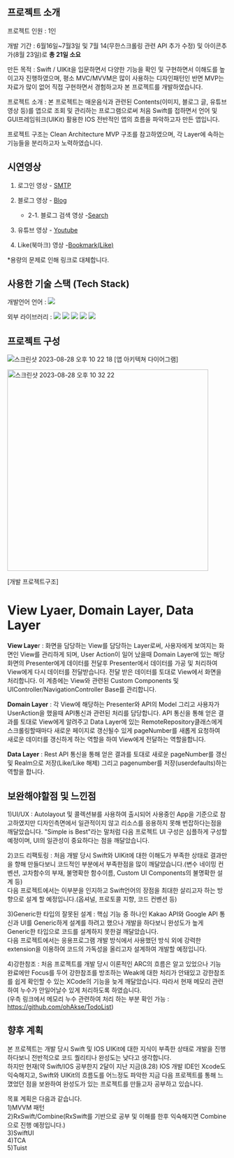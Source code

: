 ## 프로젝트 소개
프로젝트 인원 : 1인  

개발 기간 : 6월16일~7월3일 및 7월 14(무한스크롤링 관련 API 추가 수정) 및 아이콘추가(8월 23일)로 **총 21일 소요**  

만든 목적 : Swift / UIKit을 입문하면서 다양한 기능을 확인 및 구현하면서 이해도를 높이고자 진행하였으며, 평소 MVC/MVVM은 많이 사용하는 디자인패턴인 반면 MVP는 자료가 많이 없어 직접 구현하면서 경험하고자 본 프로젝트를 개발하였습니다.  

프로젝트 소개 : 본 프로젝트는 매운음식과 관련된 Contents(이미지, 블로그 글, 유튜브 영상 등)를 앱으로 조회 및 관리하는 프로그램으로써 처음 Swift를 접하면서 언어 및 GUI프레임워크(UIKit) 활용한 IOS 전반적인 앱의 흐름을 파악하고자 만든 앱입니다.  

프로젝트 구조는 Clean Architecture MVP 구조를 참고하였으며, 각 Layer에 속하는 기능들을 분리하고자 노력하였습니다.  


## 시연영상
1. 로그인 영상 - [SMTP](https://drive.google.com/file/d/1uUWimWbzT2hAxA-EKrmXWcTHci48VSnM/view?usp=drive_link)

2. 블로그 영상 - [Blog](https://drive.google.com/file/d/1ZDZatRelbRNYwKvnjk4q8bazHhoMFoE3/view?usp=drive_link)
   - 2-1. 블로그 검색 영상 -[Search](https://drive.google.com/file/d/1QWtG92Ti8MXP4JfMw5jNZmIGqRzbRFCa/view?usp=drive_link)

3. 유튜브 영상 - [Youtube](https://drive.google.com/file/d/1DLKz8rfS4Kpu3IqNwuqnHb9jWTdNoxaI/view?usp=drive_link)

4. Like(북마크) 영상 -[Bookmark(Like)](https://drive.google.com/file/d/1cx4hz9qbRO8vEFsm2-NkzCQL9piVK2EL/view?usp=drive_link)


*용량의 문제로 인해 링크로 대체합니다.

## 사용한 기술 스택 (Tech Stack)
개발언어 언어 : <img src="https://img.shields.io/badge/Swift-F26B00?style=for-the-badge&logo=Swift&logoColor=white">  

외부 라이브러리 : <img src="https://img.shields.io/badge/YoutubeiOSPlayerHelper-D6001C?style=for-the-badge&logo=Youtube&logoColor=white">
<img src="https://img.shields.io/badge/RealmSwift-F26B00?style=for-the-badge&logo=Realm&logoColor=white">
<img src="https://img.shields.io/badge/Alamofire-FF6C37?style=for-the-badge&logo=Framework7&logoColor=white">
<img src="https://img.shields.io/badge/SwiftSMTP-68B604?style=for-the-badge&logo=Swiggy&logoColor=white">
<img src="https://img.shields.io/badge/Tabman-3776AB?style=for-the-badge&logo=Swiper&logoColor=white">


## 프로젝트 구성  
![스크린샷 2023-08-28 오후 10 22 18](https://github.com/ohAkse/Mepvengers/assets/49290883/e2836bf5-60c5-4d28-852f-61f798a1e1af)
[앱 아키텍쳐 다이어그램]    
   

<img width="460" alt="스크린샷 2023-08-28 오후 10 32 22" src="https://github.com/ohAkse/Mepvengers/assets/49290883/3efc0e8a-7d92-42be-b8e6-22e5d256c4bd">

[개발 프로젝트구조]  
# View Lyaer, Domain Layer, Data Layer

**View Laye**r : 화면을 담당하는 View를 담당하는 Layer로써, 사용자에게 보여지는 화면인 View를 관리하게 되며, User Action이 일어 났을때 Domain Layer에 있는 해당 화면의 Presenter에게 데이터를 전달후 Presenter에서 데이터를 가공 및 처리하여 View에게 다시 데이터를 전달받습니다. 전달 받은 데이터를 토대로  View에서 화면을 처리합니다. 이 계층에는 View와 관련된 Custom Components 및 UIController/NavigationController Base를 관리합니다.

**Domain Layer** : 각 View에 해당하는 Presenter와 API의 Model 그리고 사용자가 UserAction을 했을때 API통신과 관련된 처리를 담당합니다. API 통신을 통해 얻은 결과를 토대로 View에게 알려주고 Data Layer에 있는 RemoteRepository클래스에게 스크롤링할때마다 새로운 페이지로 갱신될수 있게 pageNumber를 새롭게 요청하여 새로운 데이터를 갱신하게 하는 역할을 하여 View에게 전달하는 역할을합니다.

**Data Layer** : Rest API 통신을 통해 얻은 결과를 토대로 새로운 pageNumber를 갱신 및 Realm으로 저장(Like/Like 해제) 그리고 pagenumber를 저장(userdefaults)하는 역할을 합니다.


## 보완해야할점 및 느낀점

1)UI/UX : Autolayout 및 콜렉션뷰를 사용하여 출시되어 사용중인 App을 기준으로 참고하였지만 디자인측면에서 일관적이지 않고 리소스를 응용하지 못해 번잡하다는점을 깨달았습니다. "Simple is Best"라는 말처럼 다음 프로젝트 UI 구성은 심플하게 구성할 예정이며, UI의 일관성이 중요하다는 점을 깨달았습니다.

2)코드 리팩토링 : 처음 개발 당시 Swift와 UIKit에 대한 이해도가 부족한 상태로 결과만을 향해 만들다보니 코드적인 부분에서 부족한점을 많이 깨달았습니다.(변수 네이밍 컨벤션, 고차함수의 부재, 불명확한 함수이름, Custom UI Components의 불명확한 설계 등)  
다음 프로젝트에서는 이부분을 인지하고 Swift언어의 장점을 최대한 살리고자 하는 방향으로 설계 할 예정입니다.(옵셔널, 프로토콜 지향, 코드 컨벤션 등)

3)Generic한 타입의 잘못된 설계 : 핵심 기능 중 하나인 Kakao API와 Google API 통신과 UI를 Generic하게 설계를 하려고 했으나 개발을 하다보니 완성도가 높게 Generic한 타입으로 코드를 설계하지 못한걸 깨달았습니다.  
다음 프로젝트에서는 응용프로그램 개발 방식에서 사용했던 방식 외에 강력한 extension을 이용하여 코드의 가독성을 올리고자 설계하여 개발할 예정입니다.

4)강한참조 : 처음 프로젝트를 개발 당시 이론적인 ARC의 흐름은 알고 있었으나 기능 완료에만 Focus를 두어 강한참조를 방조하는 Weak에 대한 처리가 안돼있고 강한참조를 쉽게 확인할 수 있는 XCode의 기능을 늦게 깨달았습니다. 따라서 현재 메모리 관련하여 누수가 안일어날수 있게 처리하도록 하였습니다.  
(우측 링크에서 메모리 누수 관련하여 처리 하는 부분 확인 가능 : https://github.com/ohAkse/TodoList) 


## 향후 계획
본 프로젝트는 개발 당시 Swift 및 IOS UIKit에 대한 지식이 부족한 상태로 개발을 진행하다보니 전반적으로 코드 퀄리티나 완성도는 낮다고 생각합니다.  
하지만 현재(약 Swift/IOS 공부한지 2달이 지난 지금(8.28) IOS 개발 IDE인 Xcode도 익숙해지고, Swift와 UIKit의 흐름도를 어느정도 파악한 지금 
다음 프로젝트를 통해 느꼈었던 점을 보완하여 완성도가 있는 프로젝트를 만들고자 공부하고 있습니다.

목표 계획은 다음과 같습니다.  
1)MVVM 패턴  
2)RxSwift/Combine(RxSwift를 기반으로 공부 및 이해를 한후 익숙해지면 Combine으로 진행 예정입니다.)  
3)SwiftUI  
4)TCA  
5)Tuist  
